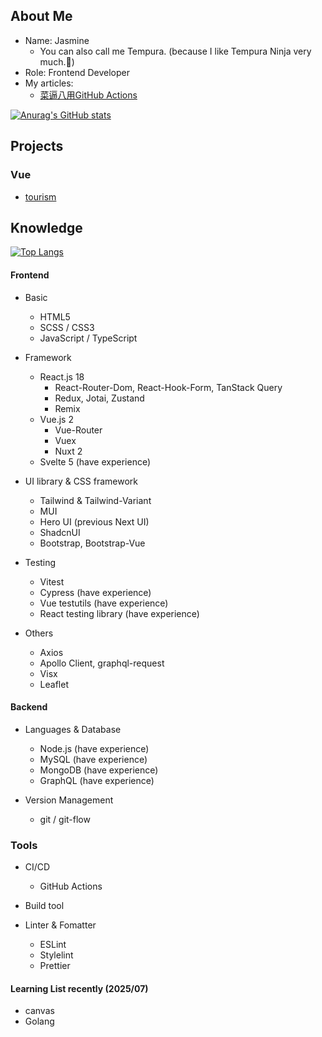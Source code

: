 ## About Me

- Name: Jasmine
  - You can also call me Tempura. (because I like Tempura Ninja very much.🤣)
- Role: Frontend Developer
- My articles:
  - [菜逼八用GitHub Actions](https://ithelp.ithome.com.tw/users/20135568/ironman/7604)


[![Anurag's GitHub stats](https://github-readme-stats.vercel.app/api?username=tempura327&show_icons=true&theme=dracula)](https://github.com/anuraghazra/github-readme-stats)

## Projects

### Vue
- [tourism](https://tempura327.github.io/The-F2E-tourism/)

## Knowledge

[![Top Langs](https://github-readme-stats.vercel.app/api/top-langs/?username=tempura327&layout=compact)](https://github.com/anuraghazra/github-readme-stats)

#### Frontend

- Basic
  - HTML5
  - SCSS / CSS3
  - JavaScript / TypeScript

- Framework
  - React.js 18
    - React-Router-Dom, React-Hook-Form, TanStack Query
    - Redux, Jotai, Zustand
    - Remix
  - Vue.js 2
    - Vue-Router
    - Vuex
    - Nuxt 2
  - Svelte 5 (have experience)

- UI library & CSS framework
  - Tailwind & Tailwind-Variant
  - MUI
  - Hero UI (previous Next UI)
  - ShadcnUI
  - Bootstrap, Bootstrap-Vue

- Testing
  - Vitest
  - Cypress (have experience)
  - Vue testutils (have experience)
  - React testing library (have experience)

- Others
  - Axios
  - Apollo Client, graphql-request
  - Visx
  - Leaflet
  
#### Backend

- Languages & Database
  - Node.js (have experience)
  - MySQL (have experience)
  - MongoDB (have experience)
  - GraphQL (have experience)

- Version Management
  - git / git-flow

### Tools

- CI/CD
  - GitHub Actions
 
- Build tool

- Linter & Fomatter
  - ESLint
  - Stylelint
  - Prettier

#### Learning List recently (2025/07)

- canvas
- Golang
